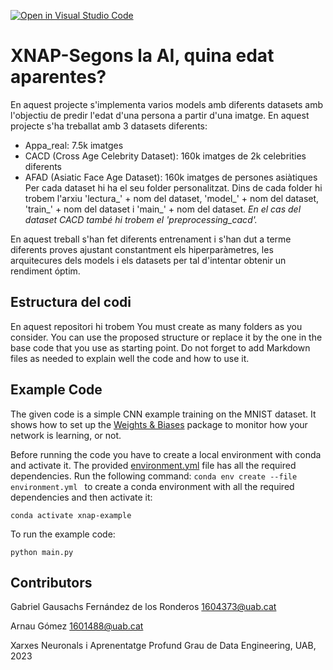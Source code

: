 [![Open in Visual Studio Code](https://classroom.github.com/assets/open-in-vscode-718a45dd9cf7e7f842a935f5ebbe5719a5e09af4491e668f4dbf3b35d5cca122.svg)](https://classroom.github.com/online_ide?assignment_repo_id=11122274&assignment_repo_type=AssignmentRepo)
# XNAP-Segons la AI, quina edat aparentes?
En aquest projecte s'implementa varios models amb diferents datasets amb l'objectiu de predir l'edat d'una persona a partir d'una imatge. En aquest projecte s'ha treballat amb 3 datasets diferents:
- Appa_real: 7.5k imatges
- CACD (Cross Age Celebrity Dataset): 160k imatges de 2k celebrities diferents
- AFAD (Asiatic Face Age Dataset): 160k imatges de persones asiàtiques
Per cada dataset hi ha el seu folder personalitzat. Dins de cada folder hi trobem l'arxiu 'lectura_' + nom del dataset, 'model_' + nom del dataset, 'train_' + nom del dataset i 'main_' + nom del dataset. 
*En el cas del dataset CACD també hi trobem el 'preprocessing_cacd'.*

En aquest treball s'han fet diferents entrenament i s'han dut a terme diferents proves ajustant constantment els hiperparàmetres, les arquitecures dels models i els datasets per tal d'intentar obtenir un rendiment óptim.

## Estructura del codi
En aquest repositori hi trobem 
You must create as many folders as you consider. You can use the proposed structure or replace it by the one in the base code that you use as starting point. Do not forget to add Markdown files as needed to explain well the code and how to use it.

## Example Code
The given code is a simple CNN example training on the MNIST dataset. It shows how to set up the [Weights & Biases](https://wandb.ai/site)  package to monitor how your network is learning, or not.

Before running the code you have to create a local environment with conda and activate it. The provided [environment.yml](https://github.com/DCC-UAB/XNAP-Project/environment.yml) file has all the required dependencies. Run the following command: ``conda env create --file environment.yml `` to create a conda environment with all the required dependencies and then activate it:
```
conda activate xnap-example
```

To run the example code:
```
python main.py
```



## Contributors

Gabriel Gausachs Fernández de los Ronderos      1604373@uab.cat

Arnau Gómez                              1601488@uab.cat


Xarxes Neuronals i Aprenentatge Profund
Grau de Data Engineering, 
UAB, 2023
